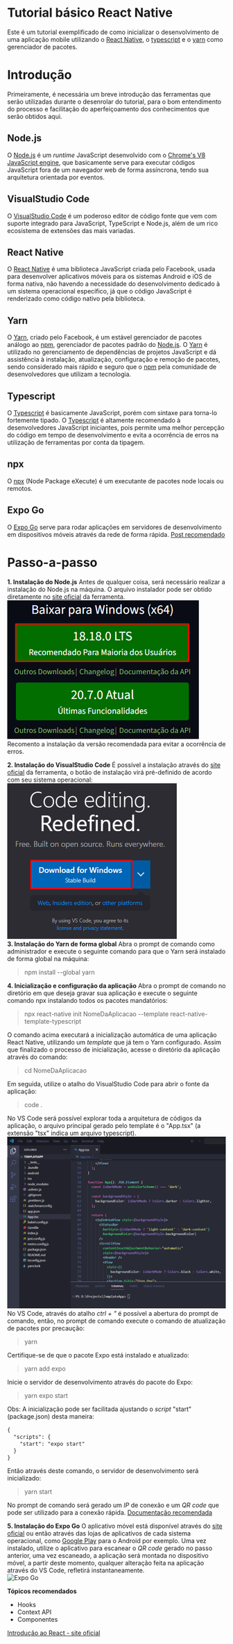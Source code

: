 
# Tutorial básico React Native
Este é um tutorial exemplificado de como inicializar o desenvolvimento de uma aplicação mobile utilizando o [React Native](https://reactnative.dev), o [typescript](https://www.typescriptlang.org) e o [yarn](https://yarnpkg.com) como gerenciador de pacotes.

# Introdução 
Primeiramente, é necessária um breve introdução das ferramentas que serão utilizadas durante o desenrolar do tutorial, para o bom entendimento do processo e facilitação do aperfeiçoamento dos conhecimentos que serão  obtidos aqui.

## Node.js
O [Node.js](https://nodejs.org/pt-br) é um *runtime* JavaScript desenvolvido com o [Chrome's V8 JavaScript engine](https://v8.dev/), que basicamente serve para executar códigos JavaScript fora de um navegador web de forma assíncrona, tendo sua arquitetura orientada por eventos.

## VisualStudio Code
O [VisualStudio Code](https://code.visualstudio.com) é um poderoso editor de código fonte que vem com suporte integrado para JavaScript, TypeScript e Node.js, além de um rico ecosistema de extensões das mais variadas.

## React Native
O [React Native](https://reactnative.dev) é uma biblioteca JavaScript criada pelo Facebook, usada para desenvolver aplicativos móveis para os sistemas Android e iOS de forma nativa, não havendo a necessidade do desenvolvimento dedicado à um sistema operacional específico, já que o código JavaScript é renderizado como código nativo pela biblioteca.

## Yarn
O [Yarn](https://yarnpkg.com), criado pelo Facebook, é um estável gerenciador de pacotes análogo ao [npm](https://www.npmjs.com), gerenciador de pacotes padrão do [Node.js](https://nodejs.org/pt-br). O [Yarn](https://yarnpkg.com) é utilizado no gerenciamento de dependências de projetos JavaScript e dá assistência à instalação, atualização, configuração e remoção de pacotes, sendo considerado mais rápido e seguro que o [npm](https://www.npmjs.com) pela comunidade de desenvolvedores que utilizam a tecnologia.

## Typescript
O [Typescript](https://www.typescriptlang.org) é basicamente JavaScript, porém com sintaxe para torna-lo fortemente tipado. O [Typescript](https://www.typescriptlang.org) é altamente recomendado à desenvolvedores JavaScript iniciantes, pois permite uma melhor percepção do código em tempo de desenvolvimento e evita a ocorrência de erros na utilização de ferramentas por conta da tipagem.

## npx
O [npx](https://docs.npmjs.com/cli/v7/commands/npx) (Node Package eXecute) é um executante de pacotes node locais ou remotos.

## Expo Go
O [Expo Go](https://expo.dev/client) serve para rodar aplicações em servidores de desenvolvimento em dispositivos móveis através da rede de forma rápida.
[Post recomendado](https://blog.rocketseat.com.br/expo-react-native/)

# Passo-a-passo
 **1. Instalação do Node.js**
Antes de qualquer coisa, será necessário realizar a instalação do Node.js na máquina. O arquivo instalador pode ser obtido diretamente no [site oficial](https://nodejs.org/pt-br) da ferramenta.
<br />
![Botão de instalação do Node.js no site oficial](https://github.com/hiagoindalecio/TemplateApp/blob/main/Node.png?raw=true)
<br />
Recomento a instalação da versão recomendada para evitar a ocorrência de erros.

**2. Instalação do VisualStudio Code**
É possível a instalação através do [site oficial](https://code.visualstudio.com) da ferramenta, o botão de instalação virá pré-definido de acordo com seu sistema operacional:
<br />
![Botão de instalação do VisualStudio Code no site oficial](https://github.com/hiagoindalecio/TemplateApp/blob/main/VsCode.png?raw=true)
<br />
**3. Instalação do Yarn de forma global**
Abra o prompt de comando como administrador e execute o seguinte comando para que o Yarn será instalado de forma global na máquina:
> npm install --global yarn

**4. Inicialização e configuração da aplicação**
Abra o prompt de comando no diretório em que deseja gravar sua aplicação e execute o seguinte comando npx instalando todos os pacotes mandatórios:
> npx react-native init NomeDaAplicacao --template react-native-template-typescript

O comando acima executará a inicialização automática de uma aplicação React Native, utilizando um *template* que já tem o Yarn configurado. Assim que finalizado o processo de inicialização, acesse o diretório da aplicação através do comando:
> cd NomeDaAplicacao

Em seguida, utilize o atalho do VisualStudio Code para abrir o fonte da aplicação:
> code .

No VS Code será possível explorar toda a arquitetura de códigos da aplicação, o arquivo principal gerado pelo template é o "App.tsx" (a extensão "tsx" indica um arquivo typescript).
<br />
![enter image description here](https://github.com/hiagoindalecio/TemplateApp/blob/main/OpenVSCode.png?raw=true)
<br />
No VS Code, através do atalho *ctrl + "* é possível a abertura do prompt de comando, então, no prompt de comando execute o comando de atualização de pacotes por precaução:
> yarn

Certifique-se de que o pacote Expo está instalado e atualizado:
> yarn add expo

Inicie o servidor de desenvolvimento através do pacote do Expo:
> yarn expo start

Obs: A inicialização pode ser facilitada ajustando o *script* "start" (package.json) desta maneira:

    {  
	  "scripts": {  
		"start": "expo start"  
	  } 
    }

Então através deste comando, o servidor de desenvolvimento será inicializado:
> yarn start

No prompt de comando será gerado um *IP* de conexão e um *QR code* que pode ser utilizado para a conexão rápida.
[Documentação recomendada](https://reactnative.dev/docs/environment-setup?package-manager=yarn)

**5. Instalação do Expo Go**
O aplicativo móvel está disponível através do [site oficial](https://expo.dev/client) ou então através das lojas de aplicativos de cada sistema operacional, como [Google Play](https://play.google.com/store/apps/details?id=host.exp.exponent&hl=pt_BR&gl=US) para o Android por exemplo.
Uma vez instalado, utilize o aplicativo para escanear o *QR code* gerado no passo anterior, uma vez escaneado, a aplicação será montada no dispositivo móvel, a partir deste momento, qualquer alteração feita na aplicação através do VS Code, refletirá instantaneamente.
<br />
<img src="[drawing.jpg](https://static.expo.dev/static/images/client/expo-go-android.avif)" alt="Expo Go" style="height:200px;"/>
<br />

**Tópicos recomendados**
* Hooks
* Context API
* Componentes

[Introdução ao React - site oficial](https://reactnative.dev/docs/intro-react)
